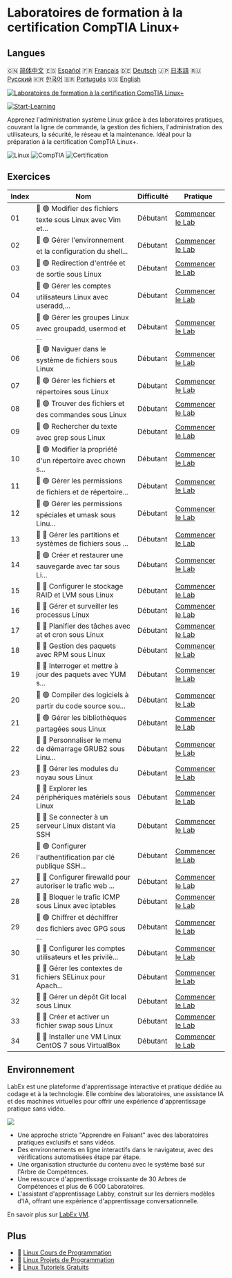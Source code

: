 # Laboratoires de formation à la certification CompTIA Linux+

## Langues

🇨🇳 [简体中文](README_zh.md) 🇪🇸 [Español](README_es.md) 🇫🇷 [Français](README_fr.md) 🇩🇪 [Deutsch](README_de.md) 🇯🇵 [日本語](README_ja.md) 🇷🇺 [Русский](README_ru.md) 🇰🇷 [한국어](README_ko.md) 🇧🇷 [Português](README_pt.md) 🇺🇸 [English](README.md) 

[![Laboratoires de formation à la certification CompTIA Linux+](https://cover-creator.labex.io/comptia-linux-plus-training-labs.png?lang=fr)](https://labex.io/fr/courses/comptia-linux-plus-training-labs)

[![Start-Learning](https://img.shields.io/badge/Start-Learning-whitesmoke?style=for-the-badge)](https://labex.io/fr/courses/comptia-linux-plus-training-labs)

Apprenez l'administration système Linux grâce à des laboratoires pratiques, couvrant la ligne de commande, la gestion des fichiers, l'administration des utilisateurs, la sécurité, le réseau et la maintenance. Idéal pour la préparation à la certification CompTIA Linux+.

![Linux](https://img.shields.io/badge/Linux-whitesmoke?style=for-the-badge&logo=linux)
![CompTIA](https://img.shields.io/badge/CompTIA-whitesmoke?style=for-the-badge&logo=comptia)
![Certification](https://img.shields.io/badge/Certification-whitesmoke?style=for-the-badge&logo=certification)


## Exercices

|   Index | Nom                                                         | Difficulté   | Pratique                                                                                                                                                |
|---------|-------------------------------------------------------------|--------------|---------------------------------------------------------------------------------------------------------------------------------------------------------|
|      01 | 📖 🟢 Modifier des fichiers texte sous Linux avec Vim et... | Débutant     | <a target='_blank' href='https://labex.io/fr/tutorials/comptia-edit-text-files-in-linux-with-vim-and-nano-591076'>Commencer le Lab</a>                  |
|      02 | 📖 🟢 Gérer l'environnement et la configuration du shell... | Débutant     | <a target='_blank' href='https://labex.io/fr/tutorials/comptia-manage-shell-environment-and-configuration-in-linux-590838'>Commencer le Lab</a>         |
|      03 | 📖 🟢 Redirection d'entrée et de sortie sous Linux          | Débutant     | <a target='_blank' href='https://labex.io/fr/tutorials/comptia-redirecting-input-and-output-in-linux-590840'>Commencer le Lab</a>                       |
|      04 | 📖 🟢 Gérer les comptes utilisateurs Linux avec useradd,... | Débutant     | <a target='_blank' href='https://labex.io/fr/tutorials/comptia-manage-linux-user-accounts-with-useradd-usermod-and-userdel-590837'>Commencer le Lab</a> |
|      05 | 📖 🟢 Gérer les groupes Linux avec groupadd, usermod et ... | Débutant     | <a target='_blank' href='https://labex.io/fr/tutorials/comptia-manage-linux-groups-with-groupadd-usermod-and-groupdel-590836'>Commencer le Lab</a>      |
|      06 | 📖 🟢 Naviguer dans le système de fichiers sous Linux       | Débutant     | <a target='_blank' href='https://labex.io/fr/tutorials/comptia-navigate-the-filesystem-in-linux-590971'>Commencer le Lab</a>                            |
|      07 | 📖 🟢 Gérer les fichiers et répertoires sous Linux          | Débutant     | <a target='_blank' href='https://labex.io/fr/tutorials/comptia-manage-files-and-directories-in-linux-590835'>Commencer le Lab</a>                       |
|      08 | 📖 🟢 Trouver des fichiers et des commandes sous Linux      | Débutant     | <a target='_blank' href='https://labex.io/fr/tutorials/comptia-find-files-and-commands-in-linux-590834'>Commencer le Lab</a>                            |
|      09 | 📖 🟢 Rechercher du texte avec grep sous Linux              | Débutant     | <a target='_blank' href='https://labex.io/fr/tutorials/comptia-search-text-with-grep-in-linux-590841'>Commencer le Lab</a>                              |
|      10 | 📖 🟢 Modifier la propriété d'un répertoire avec chown s... | Débutant     | <a target='_blank' href='https://labex.io/fr/tutorials/comptia-modify-directory-ownership-with-chown-in-linux-590847'>Commencer le Lab</a>              |
|      11 | 📖 🟢 Gérer les permissions de fichiers et de répertoire... | Débutant     | <a target='_blank' href='https://labex.io/fr/tutorials/comptia-manage-file-and-directory-permissions-in-linux-590844'>Commencer le Lab</a>              |
|      12 | 📖 🟢 Gérer les permissions spéciales et umask sous Linu... | Débutant     | <a target='_blank' href='https://labex.io/fr/tutorials/linux-manage-special-permissions-and-umask-in-linux-590846'>Commencer le Lab</a>                 |
|      13 | 📖 🔵 Gérer les partitions et systèmes de fichiers sous ... | Débutant     | <a target='_blank' href='https://labex.io/fr/tutorials/comptia-manage-linux-partitions-and-filesystems-590845'>Commencer le Lab</a>                     |
|      14 | 📖 🟢 Créer et restaurer une sauvegarde avec tar sous Li... | Débutant     | <a target='_blank' href='https://labex.io/fr/tutorials/comptia-create-and-restore-a-backup-with-tar-in-linux-590843'>Commencer le Lab</a>               |
|      15 | 📖 🔵 Configurer le stockage RAID et LVM sous Linux         | Débutant     | <a target='_blank' href='https://labex.io/fr/tutorials/comptia-configure-raid-and-lvm-storage-in-linux-590842'>Commencer le Lab</a>                     |
|      16 | 📖 🔵 Gérer et surveiller les processus Linux               | Débutant     | <a target='_blank' href='https://labex.io/fr/tutorials/comptia-manage-and-monitor-linux-processes-590864'>Commencer le Lab</a>                          |
|      17 | 📖 🔵 Planifier des tâches avec at et cron sous Linux       | Débutant     | <a target='_blank' href='https://labex.io/fr/tutorials/comptia-schedule-tasks-with-at-and-cron-in-linux-590870'>Commencer le Lab</a>                    |
|      18 | 📖 🔵 Gestion des paquets avec RPM sous Linux               | Débutant     | <a target='_blank' href='https://labex.io/fr/tutorials/rhel-managing-packages-with-rpm-in-linux-590868'>Commencer le Lab</a>                            |
|      19 | 📖 🔵 Interroger et mettre à jour des paquets avec YUM s... | Débutant     | <a target='_blank' href='https://labex.io/fr/tutorials/rhel-query-and-update-packages-with-yum-in-linux-590869'>Commencer le Lab</a>                    |
|      20 | 📖 🟢 Compiler des logiciels à partir du code source sou... | Débutant     | <a target='_blank' href='https://labex.io/fr/tutorials/comptia-build-software-from-source-code-in-linux-590853'>Commencer le Lab</a>                    |
|      21 | 📖 🟢 Gérer les bibliothèques partagées sous Linux          | Débutant     | <a target='_blank' href='https://labex.io/fr/tutorials/comptia-manage-shared-libraries-in-linux-590867'>Commencer le Lab</a>                            |
|      22 | 📖 🔵 Personnaliser le menu de démarrage GRUB2 sous Linu... | Débutant     | <a target='_blank' href='https://labex.io/fr/tutorials/comptia-customize-the-grub2-boot-menu-in-linux-590859'>Commencer le Lab</a>                      |
|      23 | 📖 🔵 Gérer les modules du noyau sous Linux                 | Débutant     | <a target='_blank' href='https://labex.io/fr/tutorials/comptia-manage-kernel-modules-in-linux-590865'>Commencer le Lab</a>                              |
|      24 | 📖 🔵 Explorer les périphériques matériels sous Linux       | Débutant     | <a target='_blank' href='https://labex.io/fr/tutorials/comptia-explore-hardware-devices-in-linux-590861'>Commencer le Lab</a>                           |
|      25 | 📖 🔵 Se connecter à un serveur Linux distant via SSH       | Débutant     | <a target='_blank' href='https://labex.io/fr/tutorials/linux-connect-to-a-remote-linux-server-using-ssh-590857'>Commencer le Lab</a>                    |
|      26 | 📖 🟢 Configurer l'authentification par clé publique SSH... | Débutant     | <a target='_blank' href='https://labex.io/fr/tutorials/comptia-configure-ssh-public-key-authentication-in-linux-590855'>Commencer le Lab</a>            |
|      27 | 📖 🔵 Configurer firewalld pour autoriser le trafic web ... | Débutant     | <a target='_blank' href='https://labex.io/fr/tutorials/comptia-configure-firewalld-to-allow-web-traffic-in-linux-590854'>Commencer le Lab</a>           |
|      28 | 📖 🔵 Bloquer le trafic ICMP sous Linux avec iptables       | Débutant     | <a target='_blank' href='https://labex.io/fr/tutorials/comptia-block-icmp-traffic-in-linux-using-iptables-590852'>Commencer le Lab</a>                  |
|      29 | 📖 🟢 Chiffrer et déchiffrer des fichiers avec GPG sous ... | Débutant     | <a target='_blank' href='https://labex.io/fr/tutorials/comptia-encrypt-and-decrypt-files-with-gpg-in-linux-590860'>Commencer le Lab</a>                 |
|      30 | 📖 🔵 Configurer les comptes utilisateurs et les privilè... | Débutant     | <a target='_blank' href='https://labex.io/fr/tutorials/comptia-configure-user-accounts-and-sudo-privileges-in-linux-590856'>Commencer le Lab</a>        |
|      31 | 📖 🔵 Gérer les contextes de fichiers SELinux pour Apach... | Débutant     | <a target='_blank' href='https://labex.io/fr/tutorials/comptia-manage-selinux-file-contexts-for-apache-in-linux-590866'>Commencer le Lab</a>            |
|      32 | 📖 🔵 Gérer un dépôt Git local sous Linux                   | Débutant     | <a target='_blank' href='https://labex.io/fr/tutorials/comptia-manage-a-local-git-repository-in-linux-590863'>Commencer le Lab</a>                      |
|      33 | 📖 🔵 Créer et activer un fichier swap sous Linux           | Débutant     | <a target='_blank' href='https://labex.io/fr/tutorials/comptia-create-and-activate-a-swap-file-in-linux-590858'>Commencer le Lab</a>                    |
|      34 | 📖 🔵 Installer une VM Linux CentOS 7 sous VirtualBox       | Débutant     | <a target='_blank' href='https://labex.io/fr/tutorials/comptia-install-a-centos-7-linux-vm-in-virtualbox-590862'>Commencer le Lab</a>                   |

## Environnement

LabEx est une plateforme d'apprentissage interactive et pratique dédiée au codage et à la technologie. Elle combine des laboratoires, une assistance IA et des machines virtuelles pour offrir une expérience d'apprentissage pratique sans vidéo.

![](https://tutorial-screenshot.getvm.io/images/vm-1725247253.png)

- Une approche stricte "Apprendre en Faisant" avec des laboratoires pratiques exclusifs et sans vidéos.
- Des environnements en ligne interactifs dans le navigateur, avec des vérifications automatisées étape par étape.
- Une organisation structurée du contenu avec le système basé sur l'Arbre de Compétences.
- Une ressource d'apprentissage croissante de 30 Arbres de Compétences et plus de 6 000 Laboratoires.
- L'assistant d'apprentissage Labby, construit sur les derniers modèles d'IA, offrant une expérience d'apprentissage conversationnelle.

En savoir plus sur [LabEx VM](https://support.labex.io/using-labex/virtual-machine).

## Plus

- 🔗 [Linux Cours de Programmation](https://github.com/labex-labs/awesome-programming-courses)
- 🔗 [Linux Projets de Programmation](https://github.com/labex-labs/awesome-programming-projects)
- 🔗 [Linux Tutoriels Gratuits](https://github.com/labex-labs/linux-free-tutorials)

